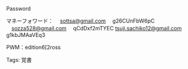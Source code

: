 Password

マネーフォワード： 　sottsa@gmail.com 　g26CUnFbW6pC  
　sozza528@gmail.com 　qCdDxf2mTYEC tsuji.sachiko12@gmail.com  
g1kbJMAaVEq3  

PWM：edition6[2ross

Tags: 覚書